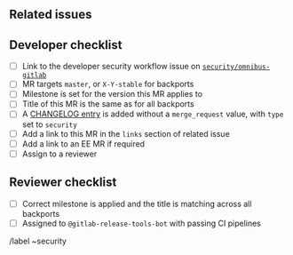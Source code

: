 <!--
# README first!
This MR should be created on https://gitlab.com/gitlab-org/security/omnibus-gitlab/

See [the general developer security release guidelines](https://gitlab.com/gitlab-org/release/docs/blob/master/general/security/developer.md).

This merge request _must not_ close the corresponding security issue _unless_ it
targets master.

-->

## Related issues

<!-- Link related issues below. Insert the issue link or reference after the word "Closes" if merging this should automatically close it. -->

## Developer checklist

- [ ] Link to the developer security workflow issue on [`security/omnibus-gitlab`](https://gitlab.com/gitlab-org/security/omnibus-gitlab)
- [ ] MR targets `master`, or `X-Y-stable` for backports
- [ ] Milestone is set for the version this MR applies to
- [ ] Title of this MR is the same as for all backports
- [ ] A [CHANGELOG entry](https://docs.gitlab.com/ee/development/changelog.html) is added without a `merge_request` value, with `type` set to `security`
- [ ] Add a link to this MR in the `links` section of related issue
- [ ] Add a link to an EE MR if required
- [ ] Assign to a reviewer

## Reviewer checklist

- [ ] Correct milestone is applied and the title is matching across all backports
- [ ] Assigned to `@gitlab-release-tools-bot` with passing CI pipelines

/label ~security

